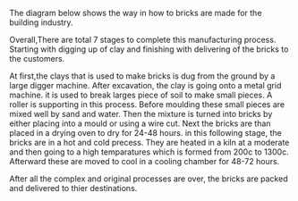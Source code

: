 The diagram below shows the way in how to bricks are made for the building industry.


Overall,There are total 7 stages to complete this manufacturing process. Starting with digging up of clay and finishing with delivering of the bricks 
to the customers.


At first,the clays that is used to make bricks is dug from the ground by a large digger machine. After excavation, the clay is going onto a metal grid machine.
it is used to break larges piece of soil to make small pieces. A roller is supporting in this process. Before moulding these small pieces are mixed well by
sand and water. Then the mixture is turned into bricks by either placing into a mould or using a wire cut. Next the bricks are than placed in a drying oven to 
dry for 24-48 hours. in this following stage, the bricks are in a hot and cold precess. They are heated in a kiln at a moderate and then going to a high temparatures
which is formed from 200c to 1300c. Afterward these are moved to cool in a cooling chamber for 48-72 hours.


After all the complex and original processes are over, the bricks are packed and delivered to thier destinations.
